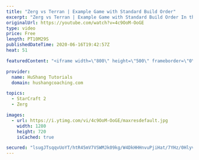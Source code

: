```yaml
---
title: "Zerg vs Terran | Example Game with Standard Build Order"
excerpt: "Zerg vs Terran | Example Game with Standard Build Order In this guide we learn how to defend early Terran attacks.  Coaching -------------------------------------------------------------------------- Interested in Starcraft lessons? Check out my website! I would love to help you improve and reach your"
originalUrl: https://youtube.com/watch?v=4c9OoM-OoGE
type: video
price: Free
length: PT10M29S
publishedDateTime: 2020-06-16T19:42:57Z
heat: 51

featuredContent: "<iframe width=\"800\" height=\"500\" frameborder=\"0\" src=\"https://www.youtube.com/embed/4c9OoM-OoGE\" allow=\"accelerometer; autoplay; encrypted-media; gyroscope; picture-in-picture\" allowfullscreen></iframe>"

provider:
  name: HuShang Tutorials
  domain: hushangcoaching.com

topics:
  - StarCraft 2
  - Zerg

images:
  - url: https://i.ytimg.com/vi/4c9OoM-OoGE/maxresdefault.jpg
    width: 1280
    height: 720
    isCached: true

secured: "lsugJTsqqvUoYT/htR45mV7VSWMJk09kg/W4DkHHHnvuPjiHat/7YHz/0HlyvoH3IeKMzA8Tk8u90vx1WouyRMmoy6c5AFWl5pwRL0ROEt2ETy9jsV+z7hh7Am09LVST3MY1KToBkPpDLfRTLDXn1Enq/KCA9LM/ceQTI38dKkdl+7l9bnqCyTruVYx0RkGOJQsQM9DipPfiYOt9Zlc9O4RNwMSAZpWmtMc35656LBClF5+HD4C2yw85aqoD0qcc7zrfnT+o9VnWH8KdV+ehas9vtva3iS24Bs3Ex/5JyjyksZUpd4GYRwEqlY/sV0tP7YuiIbgAvoHYPJEmLDkkte7xHiqcIpPq5QRUocEIc04fZAehjU2fUlXcWRVQ2+UWM8UPpGpinfYmHTWBYXN5Vtb5EehC4W+OUY64FwwRHdE=;zagxSr0gZp7Kc3r5IbpEcg=="
---
```


